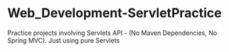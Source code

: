 # Web_Development-ServletPractice
Practice projects involving Servlets API - (No Maven Dependencies, No Spring MVC). Just using pure Servlets
